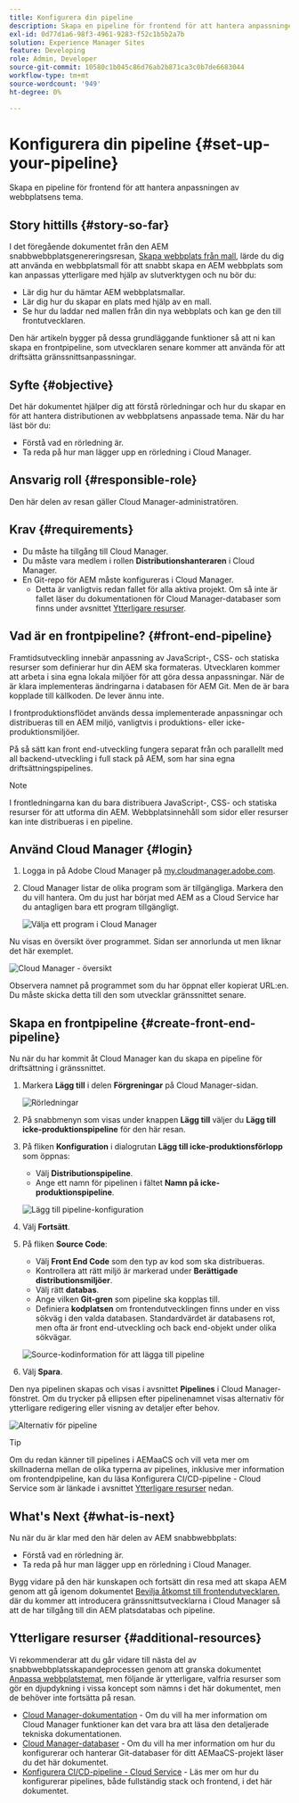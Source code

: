 ```yaml
---
title: Konfigurera din pipeline
description: Skapa en pipeline för frontend för att hantera anpassningen av webbplatsens tema.
exl-id: 0d77d1a6-98f3-4961-9283-f52c1b5b2a7b
solution: Experience Manager Sites
feature: Developing
role: Admin, Developer
source-git-commit: 10580c1b045c86d76ab2b871ca3c0b7de6683044
workflow-type: tm+mt
source-wordcount: '949'
ht-degree: 0%

---
```


# Konfigurera din pipeline {#set-up-your-pipeline}

Skapa en pipeline för frontend för att hantera anpassningen av webbplatsens tema.

## Story hittills {#story-so-far}

I det föregående dokumentet från den AEM snabbwebbplatsgenereringsresan, [Skapa webbplats från mall](create-site.md), lärde du dig att använda en webbplatsmall för att snabbt skapa en AEM webbplats som kan anpassas ytterligare med hjälp av slutverktygen och nu bör du:

* Lär dig hur du hämtar AEM webbplatsmallar.
* Lär dig hur du skapar en plats med hjälp av en mall.
* Se hur du laddar ned mallen från din nya webbplats och kan ge den till frontutvecklaren.

Den här artikeln bygger på dessa grundläggande funktioner så att ni kan skapa en frontpipeline, som utvecklaren senare kommer att använda för att driftsätta gränssnittsanpassningar.

## Syfte {#objective}

Det här dokumentet hjälper dig att förstå rörledningar och hur du skapar en för att hantera distributionen av webbplatsens anpassade tema. När du har läst bör du:

* Förstå vad en rörledning är.
* Ta reda på hur man lägger upp en rörledning i Cloud Manager.

## Ansvarig roll {#responsible-role}

Den här delen av resan gäller Cloud Manager-administratören.

## Krav {#requirements}

* Du måste ha tillgång till Cloud Manager.
* Du måste vara medlem i rollen **Distributionshanteraren** i Cloud Manager.
* En Git-repo för AEM måste konfigureras i Cloud Manager.
   * Detta är vanligtvis redan fallet för alla aktiva projekt. Om så inte är fallet läser du dokumentationen för Cloud Manager-databaser som finns under avsnittet [Ytterligare resurser](#additional-resources).

## Vad är en frontpipeline? {#front-end-pipeline}

Framtidsutveckling innebär anpassning av JavaScript-, CSS- och statiska resurser som definierar hur din AEM ska formateras. Utvecklaren kommer att arbeta i sina egna lokala miljöer för att göra dessa anpassningar. När de är klara implementeras ändringarna i databasen för AEM Git. Men de är bara kopplade till källkoden. De lever ännu inte.

I frontproduktionsflödet används dessa implementerade anpassningar och distribueras till en AEM miljö, vanligtvis i produktions- eller icke-produktionsmiljöer.

På så sätt kan front end-utveckling fungera separat från och parallellt med all backend-utveckling i full stack på AEM, som har sina egna driftsättningspipelines.

>[!NOTE]
>
>I frontledningarna kan du bara distribuera JavaScript-, CSS- och statiska resurser för att utforma din AEM. Webbplatsinnehåll som sidor eller resurser kan inte distribueras i en pipeline.

## Använd Cloud Manager {#login}

1. Logga in på Adobe Cloud Manager på [my.cloudmanager.adobe.com](https://my.cloudmanager.adobe.com/).

1. Cloud Manager listar de olika program som är tillgängliga. Markera den du vill hantera. Om du just har börjat med AEM as a Cloud Service har du antagligen bara ett program tillgängligt.

   ![Välja ett program i Cloud Manager](assets/cloud-manager-select-program.png)

Nu visas en översikt över programmet. Sidan ser annorlunda ut men liknar det här exemplet.

![Cloud Manager - översikt](assets/cloud-manager-overview.png)

Observera namnet på programmet som du har öppnat eller kopierat URL:en. Du måste skicka detta till den som utvecklar gränssnittet senare.

## Skapa en frontpipeline {#create-front-end-pipeline}

Nu när du har kommit åt Cloud Manager kan du skapa en pipeline för driftsättning i gränssnittet.

1. Markera **Lägg till** i delen **Förgreningar** på Cloud Manager-sidan.

   ![Rörledningar](assets/pipelines-add.png)

1. På snabbmenyn som visas under knappen **Lägg till** väljer du **Lägg till icke-produktionspipeline** för den här resan.

1. På fliken **Konfiguration** i dialogrutan **Lägg till icke-produktionsförlopp** som öppnas:
   * Välj **Distributionspipeline**.
   * Ange ett namn för pipelinen i fältet **Namn på icke-produktionspipeline**.

   ![Lägg till pipeline-konfiguration](assets/add-pipeline-configuration.png)

1. Välj **Fortsätt**.

1. På fliken **Source Code**:
   * Välj **Front End Code** som den typ av kod som ska distribueras.
   * Kontrollera att rätt miljö är markerad under **Berättigade distributionsmiljöer**.
   * Välj rätt **databas**.
   * Ange vilken **Git-gren** som pipeline ska kopplas till.
   * Definiera **kodplatsen** om frontendutvecklingen finns under en viss sökväg i den valda databasen. Standardvärdet är databasens rot, men ofta är front end-utveckling och back end-objekt under olika sökvägar.

   ![Source-kodinformation för att lägga till pipeline](assets/add-pipeline-source-code.png)

1. Välj **Spara**.

Den nya pipelinen skapas och visas i avsnittet **Pipelines** i Cloud Manager-fönstret. Om du trycker på ellipsen efter pipelinenamnet visas alternativ för ytterligare redigering eller visning av detaljer efter behov.

![Alternativ för pipeline](assets/new-pipeline.png)

>[!TIP]
>
>Om du redan känner till pipelines i AEMaaCS och vill veta mer om skillnaderna mellan de olika typerna av pipelines, inklusive mer information om frontendpipeline, kan du läsa Konfigurera CI/CD-pipeline - Cloud Service som är länkade i avsnittet [Ytterligare resurser](#additional-resources) nedan.

## What&#39;s Next {#what-is-next}

Nu när du är klar med den här delen av AEM snabbwebbplats:

* Förstå vad en rörledning är.
* Ta reda på hur man lägger upp en rörledning i Cloud Manager.

Bygg vidare på den här kunskapen och fortsätt din resa med att skapa AEM genom att gå igenom dokumentet [Bevilja åtkomst till frontendutvecklaren](grant-access.md), där du kommer att introducera gränssnittsutvecklarna i Cloud Manager så att de har tillgång till din AEM platsdatabas och pipeline.

## Ytterligare resurser {#additional-resources}

Vi rekommenderar att du går vidare till nästa del av snabbwebbplatsskapandeprocessen genom att granska dokumentet [Anpassa webbplatstemat](customize-theme.md), men följande är ytterligare, valfria resurser som gör en djupdykning i vissa koncept som nämns i det här dokumentet, men de behöver inte fortsätta på resan.

* [Cloud Manager-dokumentation](https://experienceleague.adobe.com/docs/experience-manager-cloud-service/onboarding/onboarding-concepts/cloud-manager-introduction.html?lang=sv-SE) - Om du vill ha mer information om Cloud Manager funktioner kan det vara bra att läsa den detaljerade tekniska dokumentationen.
* [Cloud Manager-databaser](/help/implementing/cloud-manager/managing-code/managing-repositories.md) - Om du vill ha mer information om hur du konfigurerar och hanterar Git-databaser för ditt AEMaaCS-projekt läser du det här dokumentet.
* [Konfigurera CI/CD-pipeline - Cloud Service](/help/implementing/cloud-manager/configuring-pipelines/introduction-ci-cd-pipelines.md) - Läs mer om hur du konfigurerar pipelines, både fullständig stack och frontend, i det här dokumentet.
